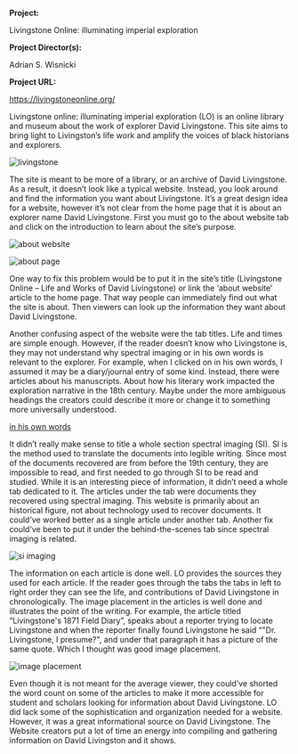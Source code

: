 **Project:**

Livingstone Online: illuminating imperial exploration

**Project Director(s):**

Adrian S. Wisnicki

**Project URL:**

https://livingstoneonline.org/

Livingstone online: illuminating imperial exploration (LO) is an online library and museum about the work of explorer David Livingstone. This site aims to bring light to Livingston’s life work and amplify the voices of black historians and explorers.

![livingstone](https://yashitaprasad.github.io/digitalhumanities/images/livingstone.png)

The site is meant to be more of a library, or an archive of David Livingstone. As a result, it doesn’t look like a typical website. Instead, you look around and find the information you want about Livingstone. It’s a great design idea for a website, however it’s not clear from the home page that it is about an explorer name David Livingstone. First you must go to the about website tab and click on the introduction to learn about the site’s purpose. 

![about website](https://yashitaprasad.github.io/digitalhumanities/images/aboutwebsite.png)

![about page](https://yashitaprasad.github.io/digitalhumanities/images/aboutpage.png)

One way to fix this problem would be to put it in the site’s title (Livingstone Online – Life and Works of David Livingstone) or link the ‘about website’ article to the home page. That way people can immediately find out what the site is about. Then viewers can look up the information they want about David Livingstone. 


Another confusing aspect of the website were the tab titles. Life and times are simple enough. However, if the reader doesn’t know who Livingstone is, they may not understand why spectral imaging or in his own words is relevant to the explorer.  For example, when I clicked on in his own words, I assumed it may be a diary/journal entry of some kind. Instead, there were articles about his manuscripts. About how his literary work impacted the exploration narrative in the 18th century. Maybe under the more ambiguous headings the creators could describe it more or change it to something more universally understood. 

[in his own words](https://yashitaprasad.github.io/digitalhumanities/images/hisownwords.png)

It didn’t really make sense to title a whole section spectral imaging (SI). SI is the method used to translate the documents into legible writing. Since most of the documents recovered are from before the 19th century, they are impossible to read, and first needed to go through SI to be read and studied. While it is an interesting piece of information, it didn’t need a whole tab dedicated to it. The articles under the tab were documents they recovered using spectral imaging. This website is primarily about an historical figure, not about technology used to recover documents.  It could’ve worked better as a single article under another tab. Another fix could’ve been to put it under the behind-the-scenes tab since spectral imaging is related. 

![si imaging](https://yashitaprasad.github.io/digitalhumanities/images/si.jpg)

The information on each article is done well. LO provides the sources they used for each article. If the reader goes through the tabs the tabs in left to right order they can see the life, and contributions of David Livingstone in chronologically. The image placement in the articles is well done and illustrates the point of the writing. For example, the article titled “Livingstone's 1871 Field Diary”, speaks about a reporter trying to locate Livingstone and when the reporter finally found Livingstone he said “"Dr. Livingstone, I presume?", and under that paragraph it has a picture of the same quote. Which I thought was good image placement. 

![image placement](https://yashitaprasad.github.io/digitalhumanities/images/imageplacement.png)

Even though it is not meant for the average viewer, they could’ve shorted the word count on some of the articles to make it more accessible for student and scholars looking for information about David Livingstone. LO did lack some of the sophistication and organization needed for a website. However, it was a great informational source on David Livingstone. The Website creators put a lot of time an energy into compiling and gathering information on David Livingston and it shows.  
